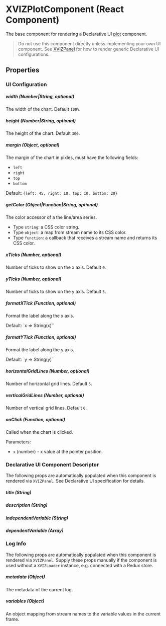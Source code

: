 # XVIZPlotComponent (React Component)

The base component for rendering a Declarative UI
[plot](https://github.com/uber/xviz/blob/master/docs/protocol-schema/declarative-ui.md#plot)
component.

> Do not use this component directly unless implementing your own UI component. See
> [XVIZPanel](/docs/api-reference/xviz-panel) for how to render generic Declarative UI
> configurations.

## Properties

### UI Configuration

##### width (Number|String, optional)

The width of the chart. Default `100%`.

##### height (Number|String, optional)

The height of the chart. Default `300`.

##### margin (Object, optional)

The margin of the chart in pixles, must have the following fields:

- `left`
- `right`
- `top`
- `bottom`

Default: `{left: 45, right: 10, top: 10, bottom: 20}`

##### getColor (Object|Function|String, optional)

The color accessor of a the line/area series.

- Type `string`: a CSS color string.
- Type `object`: a map from stream name to its CSS color.
- Type `function`: a callback that receives a stream name and returns its CSS color.

##### xTicks (Number, optional)

Number of ticks to show on the x axis. Default `0`.

##### yTicks (Number, optional)

Number of ticks to show on the y axis. Default `5`.

##### formatXTick (Function, optional)

Format the label along the x axis.

Default: `x => String(x)``

##### formatYTick (Function, optional)

Format the label along the y axis.

Default: `y => String(y)``

##### horizontalGridLines (Number, optional)

Number of horizontal grid lines. Default `5`.

##### verticalGridLines (Number, optional)

Number of vertical grid lines. Default `0`.

##### onClick (Function, optional)

Called when the chart is clicked.

Parameters:

- `x` (number) - x value at the pointer position.

### Declarative UI Component Descriptor

The following props are automatically populated when this component is rendered via `XVIZPanel`. See
Declarative UI specification for details.

##### title (String)

##### description (String)

##### independentVariable (String)

##### dependentVariable (Array)

### Log Info

The following props are automatically populated when this component is rendered via `XVIZPanel`.
Supply these props manually if the component is used without a `XVIZLoader` instance, e.g. connected
with a Redux store.

##### metadata (Object)

The metadata of the current log.

##### variables (Object)

An object mapping from stream names to the variable values in the current frame.
